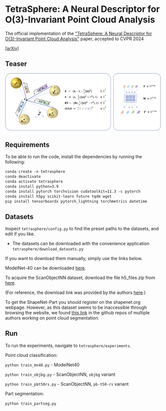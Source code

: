 # TetraSphere: A Neural Descriptor for O(3)-Invariant Point Cloud Analysis

The official implementation of the ["TetraSphere: A Neural Descriptor for O(3)-Invariant Point Cloud Analysis"](https://arxiv.org/abs/2211.14456) paper, accepted to CVPR 2024

[[arXiv]](https://arxiv.org/abs/2211.14456) 


## Teaser

![TetraSphere](misc/teaser.png)


## Requirements
To be able to run the code, install the dependencies by running the following:

```
conda create -n tetrasphere
conda deactivate
conda activate tetrasphere
conda install python=3.9
conda install pytorch torchvision cudatoolkit=11.3 -c pytorch
conda install h5py scikit-learn future tqdm wget
pip install tensorboardx pytorch_lightning torchmetrics datetime
```


## Datasets

Inspect `tetrasphere/config.py` to find the preset paths to the datasets, and edit if you like.

- The datasets can be downloaded with the convenience application `tetrasphere/download_datasets.py`

If you want to download them manually, simply use the links below.

ModelNet-40 can be downloaded [here](https://shapenet.cs.stanford.edu/media/modelnet40_ply_hdf5_2048.zip).

To acquire the ScanObjectNN dataset, download the file h5_files.zip from [here](http://hkust-vgd.github.io/scanobjectnn/h5_files.zip). 

(For reference, the download link was provided by the authors [here](https://github.com/hkust-vgd/scanobjectnn/issues/31).)

To get the ShapeNet-Part you should register on the shapenet.org webpage.
However, as this dataset seems to be inaccessible through browsing the website, we found [this link](https://shapenet.cs.stanford.edu/media/shapenet_part_seg_hdf5_data.zip) in the github repos of multiple authors working on point cloud segmentation.




## Run

To run the experiments, navigate to `tetrasphere/experiments`.

Point cloud classification:

`python train_mn40.py` - ModelNet40

`python train_objbg.py` - ScanObjectNN, `objbg` variant

`python train_pbt50rs.py` - ScanObjectNN, `pb-t50-rs` variant

Part segmentation:

`python train_partseg.py`

 


